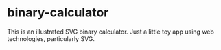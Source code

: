# binary-calculator
This is an illustrated SVG binary calculator. Just a little toy app using web technologies, particularly SVG.
